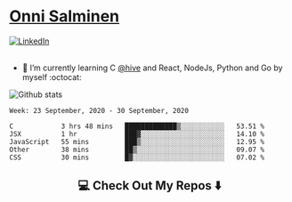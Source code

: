 <h1> <a href="https://osalmine.github.io/cv/">Onni Salminen</a></h1>
<a href="https://www.linkedin.com/in/onni-salminen/" target="_blank"><img src="https://img.shields.io/badge/LinkedIn-%230077B5.svg?&style=flat-square&logo=linkedin&logoColor=white" alt="LinkedIn"></a>
<br />
<br />

- 🌱 I’m currently learning C <a href="https://www.hive.fi/en/">@hive</a> and React, NodeJs, Python and Go by myself :octocat:

![Github stats](https://github-readme-stats.vercel.app/api?username=osalmine&count_private=true&show_icons=true&theme=graywhite&hide=issues,stars)

<!--START_SECTION:waka-->
```text
Week: 23 September, 2020 - 30 September, 2020

C            3 hrs 48 mins   █████████████▒░░░░░░░░░░░   53.51 % 
JSX          1 hr            ███▓░░░░░░░░░░░░░░░░░░░░░   14.10 % 
JavaScript   55 mins         ███▒░░░░░░░░░░░░░░░░░░░░░   12.95 % 
Other        38 mins         ██▒░░░░░░░░░░░░░░░░░░░░░░   09.07 % 
CSS          30 mins         █▓░░░░░░░░░░░░░░░░░░░░░░░   07.02 % 
```
<!--END_SECTION:waka-->

<h2  align="center">💻 Check Out My Repos ⬇️ </h2>
